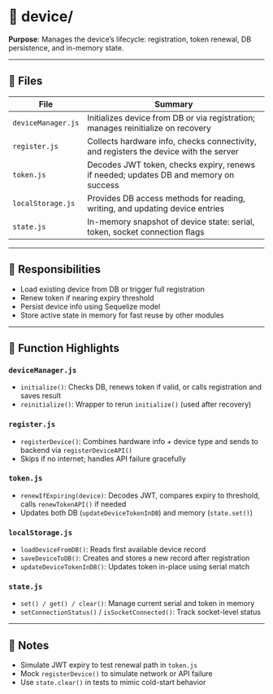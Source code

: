 # 📁 device/

**Purpose**: Manages the device’s lifecycle: registration, token renewal, DB persistence, and in-memory state.

---

## 📄 Files

| File               | Summary                                                                               |
| ------------------ | ------------------------------------------------------------------------------------- |
| `deviceManager.js` | Initializes device from DB or via registration; manages reinitialize on recovery      |
| `register.js`      | Collects hardware info, checks connectivity, and registers the device with the server |
| `token.js`         | Decodes JWT token, checks expiry, renews if needed; updates DB and memory on success  |
| `localStorage.js`  | Provides DB access methods for reading, writing, and updating device entries          |
| `state.js`         | In-memory snapshot of device state: serial, token, socket connection flags            |

---

## 🔗 Responsibilities

- Load existing device from DB or trigger full registration
- Renew token if nearing expiry threshold
- Persist device info using Sequelize model
- Store active state in memory for fast reuse by other modules

---

## 🧠 Function Highlights

### `deviceManager.js`

- `initialize()`: Checks DB, renews token if valid, or calls registration and saves result
- `reinitialize()`: Wrapper to rerun `initialize()` (used after recovery)

### `register.js`

- `registerDevice()`: Combines hardware info + device type and sends to backend via `registerDeviceAPI()`
- Skips if no internet; handles API failure gracefully

### `token.js`

- `renewIfExpiring(device)`: Decodes JWT, compares expiry to threshold, calls `renewTokenAPI()` if needed
- Updates both DB (`updateDeviceTokenInDB`) and memory (`state.set()`)

### `localStorage.js`

- `loadDeviceFromDB()`: Reads first available device record
- `saveDeviceToDB()`: Creates and stores a new record after registration
- `updateDeviceTokenInDB()`: Updates token in-place using serial match

### `state.js`

- `set() / get() / clear()`: Manage current serial and token in memory
- `setConnectionStatus()` / `isSocketConnected()`: Track socket-level status

---

## 🥪 Notes

- Simulate JWT expiry to test renewal path in `token.js`
- Mock `registerDevice()` to simulate network or API failure
- Use `state.clear()` in tests to mimic cold-start behavior
